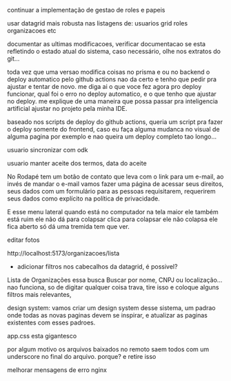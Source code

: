 

continuar a implementação de gestao de roles e papeis

usar datagrid mais robusta nas listagens de:
usuarios
grid
roles
organizacoes etc

documentar as ultimas modificacoes, verificar documentacao se esta refletindo o estado atual do sistema, caso necessário, olhe nos extratos do git...

toda vez que uma versao modifica coisas no prisma e ou no backend o deploy automatico pelo github actions nao da certo e tenho que pedir pra ajustar e tentar de novo.
me diga ai o que voce fez agora pro deploy funcionar, qual foi o erro no deploy automatico, e o que tenho que ajustar no deploy. me explique de uma maneira que possa passar pra inteligencia artificial ajustar no projeto pela minha IDE.

baseado nos scripts de deploy do github actions, queria um script pra fazer o deploy somente do frontend, caso eu faça alguma mudanca no visual de alguma pagina por exemplo e nao queira um deploy completo tao longo...

usuario sincronizar com odk

usuario manter aceite dos termos, data do aceite


No Rodapé tem um botão de contato que leva com o link para um e-mail, ao invés de mandar o e-mail vamos fazer uma página de acessar seus direitos, seus dados com um formulário para as pessoas requisitarem, requerirem seus dados como explícito na política de privacidade.

E esse menu lateral quando está no computador na tela maior ele também está ruim ele não dá para colapsar clica para colapsar ele não colapsa ele fica aberto só dá uma tremida tem que ver.

editar fotos

http://localhost:5173/organizacoes/lista
- adicionar filtros nos cabecalhos da datagrid, é possivel?


Lista de Organizações  essa busca Buscar por nome, CNPJ ou localização... nao funciona, so de digitar qualquer coisa trava, tire isso e coloque alguns filtros mais relevantes, 

design system:
vamos criar um design system desse sistema, um padrao onde todas as novas paginas devem se inspirar, e atualizar as paginas existentes com esses padroes.

app.css esta gigantesco

por algum motivo os arquivos baixados no remoto saem todos com um underscore no final do arquivo. porque? e retire isso



melhorar mensagens de erro nginx